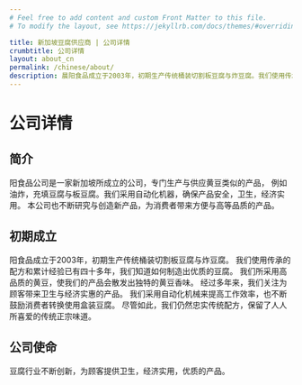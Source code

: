 ```yaml
---
# Feel free to add content and custom Front Matter to this file.
# To modify the layout, see https://jekyllrb.com/docs/themes/#overriding-theme-defaults

title: 新加坡豆腐供应商 | 公司详情
crumbtitle: 公司详情
layout: about_cn
permalink: /chinese/about/
description: 晨阳食品成立于2003年，初期生产传统桶装切割板豆腐与炸豆腐。我们使用传承的配方和累计经验已有四十多年，我们知道如何制造出优质的豆腐。
---
```


# 公司详情

## 简介
阳食品公司是一家新加坡所成立的公司，专门生产与供应黄豆类似的产品，
例如油炸，充填豆腐与板豆腐。我们采用自动化机器，确保产品安全，卫生，经济实用。
本公司也不断研究与创造新产品，为消费者带来方便与高等品质的产品。
## 初期成立
阳食品成立于2003年，初期生产传统桶装切割板豆腐与炸豆腐。
我们使用传承的配方和累计经验已有四十多年，我们知道如何制造出优质的豆腐。
我们所采用高品质的黄豆，使我们的产品会散发出独特的黄豆香味。
经过多年来，我们关注为顾客带来卫生与经济实惠的产品。
我们采用自动化机械来提高工作效率，也不断鼓励消费者转换使用盒装豆腐。
尽管如此，我们仍然忠实传统配方，保留了人人所喜爱的传统正宗味道。

## 公司使命
豆腐行业不断创新，为顾客提供卫生，经济实用，优质的产品。
